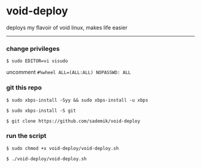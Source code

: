 # void-deploy
deploys my flavoir of void linux, makes life easier

---

### change privileges

`$ sudo EDITOR=vi visudo`

uncomment `#%wheel ALL=(ALL:ALL) NOPASSWD: ALL`

### git this repo

`$ sudo xbps-install -Syy && sudo xbps-install -u xbps`

`$ sudo xbps-install -S git`

`$ git clone https://github.com/sademik/void-deploy`

### run the script

`$ sudo chmod +x void-deploy/void-deploy.sh`

`$ ./void-deploy/void-deploy.sh`
